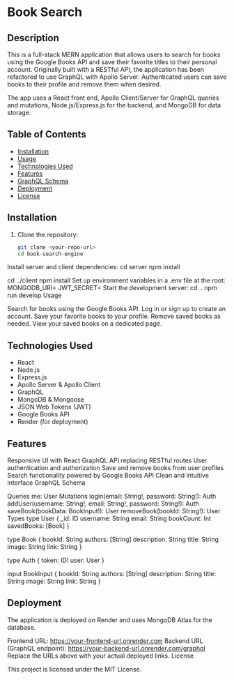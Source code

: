 # Book Search

## Description

This is a full-stack MERN application that allows users to search for books using the Google Books API and save their favorite titles to their personal account. Originally built with a RESTful API, the application has been refactored to use GraphQL with Apollo Server. Authenticated users can save books to their profile and remove them when desired.

The app uses a React front end, Apollo Client/Server for GraphQL queries and mutations, Node.js/Express.js for the backend, and MongoDB for data storage.

## Table of Contents

- [Installation](#installation)
- [Usage](#usage)
- [Technologies Used](#technologies-used)
- [Features](#features)
- [GraphQL Schema](#graphql-schema)
- [Deployment](#deployment)
- [License](#license)

## Installation

1. Clone the repository:
   ```bash
   git clone <your-repo-url>
   cd book-search-engine
Install server and client dependencies:
cd server
npm install

cd ../client
npm install
Set up environment variables in a .env file at the root:
MONGODB_URI=<your-mongodb-uri>
JWT_SECRET=<your-secret>
Start the development server:
cd ..
npm run develop
Usage

Search for books using the Google Books API.
Log in or sign up to create an account.
Save your favorite books to your profile.
Remove saved books as needed.
View your saved books on a dedicated page.

## Technologies Used

- React
- Node.js
- Express.js
- Apollo Server & Apollo Client
- GraphQL
- MongoDB & Mongoose
- JSON Web Tokens (JWT)
- Google Books API
- Render (for deployment)

## Features

Responsive UI with React
GraphQL API replacing RESTful routes
User authentication and authorization
Save and remove books from user profiles
Search functionality powered by Google Books API
Clean and intuitive interface
GraphQL Schema

Queries
me: User
Mutations
login(email: String!, password: String!): Auth
addUser(username: String!, email: String!, password: String!): Auth
saveBook(bookData: BookInput!): User
removeBook(bookId: String!): User
Types
type User {
  _id: ID
  username: String
  email: String
  bookCount: Int
  savedBooks: [Book]
}

type Book {
  bookId: String
  authors: [String]
  description: String
  title: String
  image: String
  link: String
}

type Auth {
  token: ID!
  user: User
}

input BookInput {
  bookId: String
  authors: [String]
  description: String
  title: String
  image: String
  link: String
}

## Deployment

The application is deployed on Render and uses MongoDB Atlas for the database.

Frontend URL: https://your-frontend-url.onrender.com
Backend URL (GraphQL endpoint): https://your-backend-url.onrender.com/graphql
Replace the URLs above with your actual deployed links.
License

This project is licensed under the MIT License.